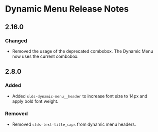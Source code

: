<!-- Release notes authoring guidelines: http://keepachangelog.com/ -->

# Dynamic Menu Release Notes

<!-- ## [Unreleased] -->

## 2.16.0

### Changed

- Removed the usage of the deprecated combobox. The Dynamic Menu now uses the current combobox.
## 2.8.0

### Added

- Added `slds-dynamic-menu__header` to increase font size to 14px and apply bold font weight.

### Removed

- Removed `slds-text-title_caps` from dynamic menu headers.
